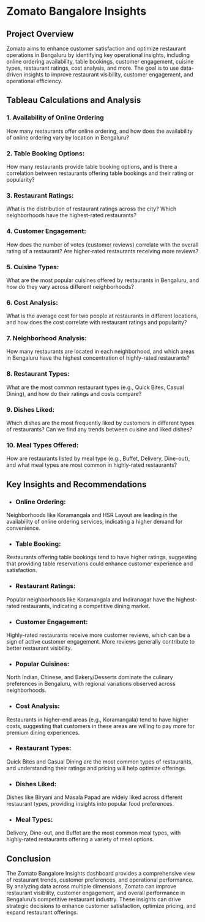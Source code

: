 # Zomato Bangalore Insights 
## Project Overview
Zomato aims to enhance customer satisfaction and optimize restaurant operations in Bengaluru by identifying key operational insights, including online ordering availability, table bookings, customer engagement, cuisine types, restaurant ratings, cost analysis, and more. The goal is to use data-driven insights to improve restaurant visibility, customer engagement, and operational efficiency.

## Tableau Calculations and Analysis
### 1. Availability of Online Ordering
How many restaurants offer online ordering, and how does the availability of online ordering vary by location in Bengaluru?

### 2. Table Booking Options: 
How many restaurants provide table booking options, and is there a correlation between restaurants offering table bookings and their rating or popularity?

### 3. Restaurant Ratings:
What is the distribution of restaurant ratings across the city? Which neighborhoods have the highest-rated restaurants?

### 4. Customer Engagement:
How does the number of votes (customer reviews) correlate with the overall rating of a restaurant? Are higher-rated restaurants receiving more reviews?

### 5. Cuisine Types:
What are the most popular cuisines offered by restaurants in Bengaluru, and how do they vary across different neighborhoods?

### 6. Cost Analysis:
What is the average cost for two people at restaurants in different locations, and how does the cost correlate with restaurant ratings and popularity?

### 7. Neighborhood Analysis:
How many restaurants are located in each neighborhood, and which areas in Bengaluru have the highest concentration of highly-rated restaurants?

### 8. Restaurant Types:
What are the most common restaurant types (e.g., Quick Bites, Casual Dining), and how do their ratings and costs compare?

### 9. Dishes Liked:
Which dishes are the most frequently liked by customers in different types of restaurants? Can we find any trends between cuisine and liked dishes?

### 10. Meal Types Offered:
How are restaurants listed by meal type (e.g., Buffet, Delivery, Dine-out), and what meal types are most common in highly-rated restaurants?

## Key Insights and Recommendations
- ### Online Ordering: 
Neighborhoods like Koramangala and HSR Layout are leading in the availability of online ordering services, indicating a higher demand for convenience.
- ### Table Booking: 
Restaurants offering table bookings tend to have higher ratings, suggesting that providing table reservations could enhance customer experience and satisfaction.
- ### Restaurant Ratings: 
Popular neighborhoods like Koramangala and Indiranagar have the highest-rated restaurants, indicating a competitive dining market.
- ### Customer Engagement: 
Highly-rated restaurants receive more customer reviews, which can be a sign of active customer engagement. More reviews generally contribute to better restaurant visibility.
- ### Popular Cuisines: 
North Indian, Chinese, and Bakery/Desserts dominate the culinary preferences in Bengaluru, with regional variations observed across neighborhoods.
- ### Cost Analysis: 
Restaurants in higher-end areas (e.g., Koramangala) tend to have higher costs, suggesting that customers in these areas are willing to pay more for premium dining experiences.
- ### Restaurant Types: 
Quick Bites and Casual Dining are the most common types of restaurants, and understanding their ratings and pricing will help optimize offerings.
- ### Dishes Liked: 
Dishes like Biryani and Masala Papad are widely liked across different restaurant types, providing insights into popular food preferences.
- ### Meal Types: 
Delivery, Dine-out, and Buffet are the most common meal types, with highly-rated restaurants offering a variety of meal options.
## Conclusion
The Zomato Bangalore Insights dashboard provides a comprehensive view of restaurant trends, customer preferences, and operational performance. By analyzing data across multiple dimensions, Zomato can improve restaurant visibility, customer engagement, and overall performance in Bengaluru’s competitive restaurant industry. These insights can drive strategic decisions to enhance customer satisfaction, optimize pricing, and expand restaurant offerings.
